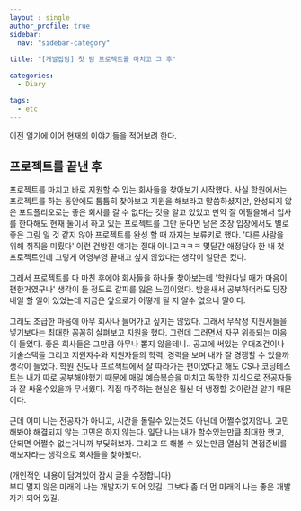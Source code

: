 ```yaml
---
layout : single
author_profile: true
sidebar: 
  nav: "sidebar-category"
  
title: "[개발잡담] 첫 팀 프로젝트를 마치고 그 후"

categories:
  - Diary

tags:
  - etc
---
```


이전 일기에 이어 현재의 이야기들을 적어보려 한다.<br>

## 프로젝트를 끝낸 후
프로젝트를 마치고 바로 지원할 수 있는 회사들을 찾아보기 시작했다. 사실 학원에서는 프로젝트를 하는 동안에도 틈틈히 찾아보고 지원을 해보라고 말씀하셨지만, 완성되지 않은 포트폴리오로는 좋은 회사를 갈 수 없다는 것을 알고 있었고 만약 잘 어필을해서 입사를 한다해도 현재 둘이서 하고 있는 프로젝트를 그만 둔다면 남은 조장 입장에서도 별로 좋은 그림 일 것 같지 않아 프로젝트를 완성 할 때 까지는 보류키로 했다. '다른 사람을 위해 취직을 미뤘다' 이런 건방진 얘기는 절대 아니고ㅋㅋㅋ 몇달간 애정담아 한 내 첫 프로젝트인데 그렇게 어영부영 끝내고 싶지 않았다는 생각이 일단은 컸다. <br> <br> 그래서 프로젝트를 다 마친 후에야 회사들을 하나둘 찾아보는데 '학원다닐 때가 마음이 편한거였구나' 생각이 들 정도로 갈피를 잃은 느낌이었다. 밤을새서 공부하더라도 당장 내일 할 일이 있었는데 지금은 앞으로가 어떻게 될 지 알수 없으니 말이다.<br> <br> 그래도 조급한 마음에 아무 회사나 들어가고 싶지는 않았다. 그래서 무작정 지원서들을 넣기보다는 최대한 꼼꼼히 살펴보고 지원을 했다. 그런데 그러면서 자꾸 위축되는 마음이 들었다. 좋은 회사들은 그만큼 아무나 뽑지 않을테니.. 공고에 써있는 우대조건이나 기술스택들 그리고 지원자수와 지원자들의 학력, 경력을 보며 내가 잘 경쟁할 수 있을까 생각이 들었다. 학원 진도나 프로젝트에서 잘 따라가는 편이었다고 해도 CS나 코딩테스트는 내가 따로 공부해야했기 때문에 매일 예습복습을 마치고 독학한 지식으로 전공자들과 잘 싸울수있을까 무서웠다. 직접 마주하는 현실은 훨씬 더 냉정할 것이란걸 알기 때문이다.<br> <br> 근데 이미 나는 전공자가 아니고, 시간을 돌릴수 있는것도 아닌데 어쩔수없지않나. 고민해봐야 해결되지 않는 고민은 하지 않는다. 일단 나는 내가 할수있는만큼 최대한 했고, 안되면 어쩔수 없는거니까 부딪혀보자. 그리고 또 해볼 수 있는만큼 열심히 면접준비를 해보자라는 생각으로 회사들을 찾아봤다.<br> <br> (개인적인 내용이 담겨있어 잠시 글을 수정합니다) <br> 부디 멀지 않은 미래의 나는 개발자가 되어 있길. 그보다 좀 더 먼 미래의 나는 좋은 개발자가 되어 있길.<br><br> 

